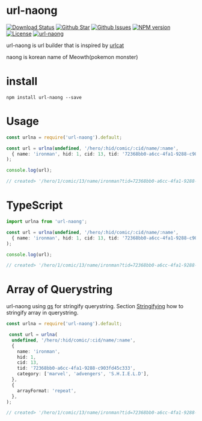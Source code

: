 # url-naong

[![Download Status](https://img.shields.io/npm/dw/url-naong.svg)](https://npmcharts.com/compare/url-naong?minimal=true) [![Github Star](https://img.shields.io/github/stars/imjuni/url-naong.svg?style=popout)](https://github.com/imjuni/url-naong) [![Github Issues](https://img.shields.io/github/issues-raw/imjuni/url-naong.svg)](https://github.com/imjuni/url-naong/issues) [![NPM version](https://img.shields.io/npm/v/url-naong.svg)](https://www.npmjs.com/package/url-naong) [![License](https://img.shields.io/npm/l/url-naong.svg)](https://github.com/imjuni/url-naong/blob/master/LICENSE) [![url-naong](https://circleci.com/gh/imjuni/url-naong.svg?style=shield)](https://app.circleci.com/pipelines/github/imjuni/url-naong?branch=master)


url-naong is url builder that is inspired by [urlcat](https://github.com/balazsbotond/urlcat)

naong is korean name of Meowth(pokemon monster)

# install
```
npm install url-naong --save
```


# Usage
```ts
const urlna = require('url-naong').default;

const url = urlna(undefined, '/hero/:hid/comic/:cid/name/:name', 
  { name: 'ironman', hid: 1, cid: 13, tid: '72368bb0-a6cc-4fa1-9288-c903fd45c333', }
);

console.log(url);

// created> '/hero/1/comic/13/name/ironman?tid=72368bb0-a6cc-4fa1-9288-c903fd45c333'
```

# TypeScript
```ts
import urlna from 'url-naong';

const url = urlna(undefined, '/hero/:hid/comic/:cid/name/:name', 
  { name: 'ironman', hid: 1, cid: 13, tid: '72368bb0-a6cc-4fa1-9288-c903fd45c333', }
);

console.log(url);

// created> '/hero/1/comic/13/name/ironman?tid=72368bb0-a6cc-4fa1-9288-c903fd45c333'
```

# Array of Querystring
url-naong using [qs](https://github.com/ljharb/qs) for stringify querystring. Section [Stringifying](https://github.com/ljharb/qs#stringifying) how to stringify array in querystring. 

```ts
const urlna = require('url-naong').default;

 const url = urlna(
  undefined, '/hero/:hid/comic/:cid/name/:name',
  {
    name: 'ironman',
    hid: 1,
    cid: 13,
    tid: '72368bb0-a6cc-4fa1-9288-c903fd45c333',
    category: ['marvel', 'advengers', 'S.H.I.E.L.D'],
  },
  {
    arrayFormat: 'repeat',
  },
);

// created> '/hero/1/comic/13/name/ironman?tid=72368bb0-a6cc-4fa1-9288-c903fd45c333&category=marvel&category=advengers&category=S.H.I.E.L.D',
```